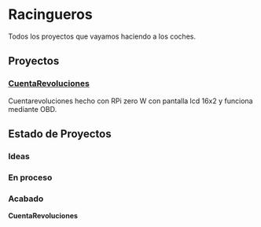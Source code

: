 # Racingueros
Todos los proyectos que vayamos haciendo a los coches.

## Proyectos
### [CuentaRevoluciones](https://github.com/TahedoranIX/Racingueros/tree/main/CuentaRevoluciones)
Cuentarevoluciones hecho con RPi zero W con pantalla lcd 16x2 y funciona mediante OBD.

## Estado de Proyectos
### Ideas

### En proceso

### Acabado
  **CuentaRevoluciones**
